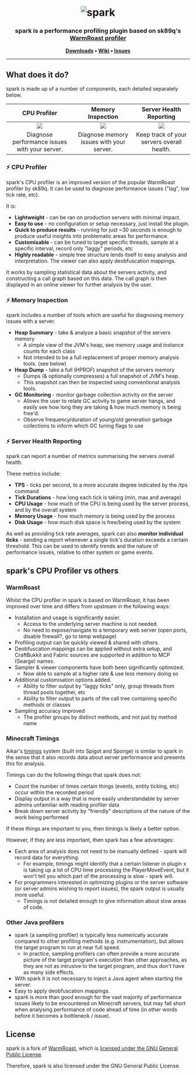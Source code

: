 <h1 align="center">
	<img
		alt="spark"
		src="https://i.imgur.com/pkZ1k3R.png">
</h1>

<h3 align="center">
	spark is a performance profiling plugin based on sk89q's <a href="https://github.com/sk89q/WarmRoast">WarmRoast profiler</a>
</h3>

<p align="center">
	<strong>
		<a href="https://ci.lucko.me/job/spark/">Downloads</a>
		•
		<a href="https://github.com/lucko/spark/wiki">Wiki</a>
		•
		<a href="https://github.com/lucko/spark/issues">Issues</a>
	</strong>
</p>

___

## What does it do?

spark is made up of a number of components, each detailed separately below.

|                 CPU Profiler                  |            Memory Inspection             |          Server Health Reporting           |
| :-------------------------------------------: | :--------------------------------------: | :----------------------------------------: |
|     ![](https://i.imgur.com/ggSGzRq.png)      |   ![](https://i.imgur.com/BsdTxqA.png)   |    ![](https://i.imgur.com/SrKEmA6.png)    |
| Diagnose performance issues with your server. | Diagnose memory issues with your server. | Keep track of your servers overall health. |

### :zap: CPU Profiler

spark's CPU profiler is an improved version of the popular WarmRoast profiler by sk89q. It can be used to diagnose performance issues ("lag", low tick rate, etc).

It is:

* **Lightweight** - can be ran on production servers with minimal impact.
* **Easy to use** - no configuration or setup necessary, just install the plugin.
* **Quick to produce results** - running for just ~30 seconds is enough to produce useful insights into problematic areas for performance.
* **Customisable** - can be tuned to target specific threads, sample at a specific interval, record only "laggy" periods, etc
* **Highly readable** - simple tree structure lends itself to easy analysis and interpretation. The viewer can also apply deobfuscation mappings.

It works by sampling statistical data about the servers activity, and constructing a call graph based on this data. The call graph is then displayed in an online viewer for further analysis by the user.

### :zap: Memory Inspection

spark includes a number of tools which are useful for diagnosing memory issues with a server.

* **Heap Summary** - take & analyse a basic snapshot of the servers memory
  * A simple view of the JVM's heap, see memory usage and instance counts for each class
  * Not intended to be a full replacement of proper memory analysis tools. (see below)
* **Heap Dump** - take a full (HPROF) snapshot of the servers memory
  * Dumps (& optionally compresses) a full snapshot of JVM's heap.
  * This snapshot can then be inspected using conventional analysis tools.
* **GC Monitoring** - monitor garbage collection activity on the server
  * Allows the user to relate GC activity to game server hangs, and easily see how long they are taking & how much memory is being free'd.
  * Observe frequency/duration of young/old generation garbage collections to inform which GC tuning flags to use

### :zap: Server Health Reporting

spark can report a number of metrics summarising the servers overall health.

These metrics include:

* **TPS** - ticks per second, to a more accurate degree indicated by the /tps command
* **Tick Durations** - how long each tick is taking (min, max and average)
* **CPU Usage** - how much of the CPU is being used by the server process, and by the overall system
* **Memory Usage** - how much memory is being used by the process
* **Disk Usage** - how much disk space is free/being used by the system

As well as providing tick rate averages, spark can also **monitor individual ticks** - sending a report whenever a single tick's duration exceeds a certain threshold. This can be used to identify trends and the nature of performance issues, relative to other system or game events.



## spark's CPU Profiler vs others

### WarmRoast

Whilst the CPU profiler in spark is based on WarmRoast, it has been improved over time and differs from upstream in the following ways:

* Installation and usage is significantly easier.
  * Access to the underlying server machine is not needed.
  * No need to expose/navigate to a temporary web server (open ports, disable firewall?, go to temp webpage)
* Profiling output can be quickly viewed & shared with others.
* Deobfuscation mappings can be applied without extra setup, and CraftBukkit and Fabric sources are supported in addition to MCP (Searge) names.
* Sampler & viewer components have both been significantly optimized.
  * Now able to sample at a higher rate & use less memory doing so
* Additional customisation options added.
  * Ability to filter output by "laggy ticks" only, group threads from thread pools together, etc
  * Ability to filter output to parts of the call tree containing specific methods or classes
* Sampling accuracy improved
  * The profiler groups by distinct methods, and not just by method name

### Minecraft Timings

Aikar's [timings](https://github.com/aikar/timings) system (built into Spigot and Sponge) is similar to spark in the sense that it also records data about server performance and presents this for analysis.

Timings can do the following things that spark does not:

* Count the number of times certain things (events, entity ticking, etc) occur within the recorded period
* Display output in a way that is more easily understandable by server admins unfamiliar with reading profiler data
* Break down server activity by "friendly" descriptions of the nature of the work being performed

If these things are important to you, then timings is likely a better option.

However, if they are less important, then spark has a few advantages:

* Each area of analysis does not need to be manually defined - spark will record data for everything.
  * For example, timings might identify that a certain listener in plugin x is taking up a lot of CPU time processing the PlayerMoveEvent, but it won't tell you which part of the processing is slow - spark will.
* For programmers interested in optimizing plugins or the server software (or server admins wishing to report issues), the spark output is usually more useful.
  * Timings is not detailed enough to give information about slow areas of code. 

### Other Java profilers

* spark (a sampling profiler) is typically less numerically accurate compared to other profiling methods (e.g. instrumentation), but allows the target program to run at near full speed.
  * In practice, sampling profilers can often provide a more accurate picture of the target program's execution than other approaches, as they are not as intrusive to the target program, and thus don't have as many side effects.
* With spark it is not necessary to inject a Java agent when starting the server.
* Easy to apply deobfuscation mappings.
* spark is more than good enough for the vast majority of performance issues likely to be encountered on Minecraft servers, but may fall short when analysing performance of code ahead of time (in other words before it becomes a bottleneck / issue).



## License

spark is a fork of [WarmRoast](https://github.com/sk89q/WarmRoast), which is [licensed under the GNU General Public License](https://github.com/sk89q/WarmRoast/blob/3fe5e5517b1c529d95cf9f43fd8420c66db0092a/src/main/java/com/sk89q/warmroast/WarmRoast.java#L1-L17).

Therefore, spark is also licensed under the GNU General Public License.
